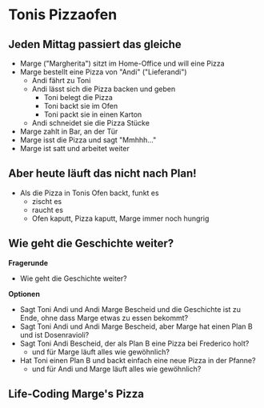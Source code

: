 # Tonis Pizzaofen

## Jeden Mittag passiert das gleiche

* Marge ("Margherita") sitzt im Home-Office und will eine Pizza
* Marge bestellt eine Pizza von "Andi" ("Lieferandi")
  * Andi fährt zu Toni
  * Andi lässt sich die Pizza backen und geben
    * Toni belegt die Pizza
    * Toni backt sie im Ofen
    * Toni packt sie in einen Karton
  * Andi schneidet sie die Pizza Stücke
* Marge zahlt in Bar, an der Tür
* Marge isst die Pizza und sagt "Mmhhh..."
* Marge ist satt und arbeitet weiter

## Aber heute läuft das nicht nach Plan!

* Als die Pizza in Tonis Ofen backt, funkt es
  * zischt es
  * raucht es
  * Ofen kaputt, Pizza kaputt, Marge immer noch hungrig

## Wie geht die Geschichte weiter?

**Fragerunde**
* Wie geht die Geschichte weiter?

**Optionen**

* Sagt Toni Andi und Andi Marge Bescheid und die Geschichte ist zu Ende, ohne dass Marge etwas zu essen bekommt?
* Sagt Toni Andi und Andi Marge Bescheid, aber Marge hat einen Plan B und ist Dosenravioli?
* Sagt Toni Andi Bescheid, der als Plan B eine Pizza bei Frederico holt?
  * und für Marge läuft alles wie gewöhnlich?
* Hat Toni einen Plan B und backt einfach eine neue Pizza in der Pfanne?
  * und für Andi und Marge läuft alles wie gewöhnlich?

## Life-Coding Marge's Pizza
